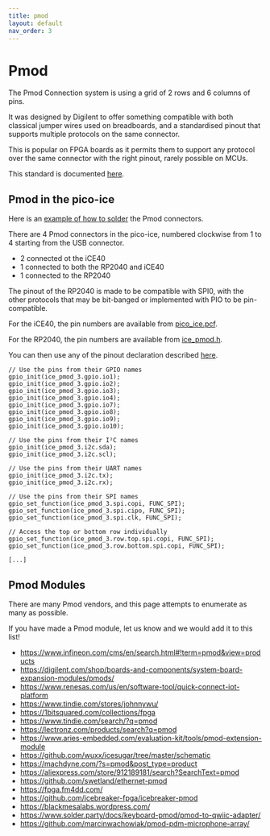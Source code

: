 ```yaml
---
title: pmod
layout: default
nav_order: 3
---
```


# Pmod

The Pmod Connection system is using a grid of 2 rows and 6 columns of pins.

It was designed by Digilent to offer something compatible with both classical jumper wires used on breadboards,
and a standardised pinout that supports multiple protocols on the same connector.

This is popular on FPGA boards as it permits them to support any protocol over
the same connector with the right pinout, rarely possible on MCUs.

This standard is documented [here](https://reference.digilentinc.com/_media/reference/pmod/pmodoledrgb/pmodoledrgb_sch.pdf).

## Pmod in the pico-ice

Here is an [example of how to solder](/getting_started.html#soldering-the-pmods) the Pmod connectors.

There are 4 Pmod connectors in the pico-ice, numbered clockwise from 1 to 4 starting from the USB connector.

- 2 connected ot the iCE40
- 1 connected to both the RP2040 and iCE40
- 1 connected to the RP2040

The pinout of the RP2040 is made to be compatible with SPI0,
with the other protocols that may be bit-banged or implemented with PIO to be pin-compatible.

For the iCE40, the pin numbers are available from
[pico_ice.pcf](https://github.com/tinyvision-ai-inc/pico-ice-sdk/blob/main/rtl/pico_ice.pcf).

For the RP2040, the pin numbers are available from
[ice_pmod.h](https://github.com/tinyvision-ai-inc/pico-ice-sdk/blob/main/include/ice_pmod.h).

You can then use any of the pinout declaration described
[here](https://github.com/tinyvision-ai-inc/pico-ice-sdk/blob/main/include/pmod.h).

```
// Use the pins from their GPIO names
gpio_init(ice_pmod_3.gpio.io1);
gpio_init(ice_pmod_3.gpio.io2);
gpio_init(ice_pmod_3.gpio.io3);
gpio_init(ice_pmod_3.gpio.io4);
gpio_init(ice_pmod_3.gpio.io7);
gpio_init(ice_pmod_3.gpio.io8);
gpio_init(ice_pmod_3.gpio.io9);
gpio_init(ice_pmod_3.gpio.io10);

// Use the pins from their I²C names
gpio_init(ice_pmod_3.i2c.sda);
gpio_init(ice_pmod_3.i2c.scl);

// Use the pins from their UART names
gpio_init(ice_pmod_3.i2c.tx);
gpio_init(ice_pmod_3.i2c.rx);

// Use the pins from their SPI names
gpio_set_function(ice_pmod_3.spi.copi, FUNC_SPI);
gpio_set_function(ice_pmod_3.spi.cipo, FUNC_SPI);
gpio_set_function(ice_pmod_3.spi.clk, FUNC_SPI);

// Access the top or bottom row individually
gpio_set_function(ice_pmod_3.row.top.spi.copi, FUNC_SPI);
gpio_set_function(ice_pmod_3.row.bottom.spi.copi, FUNC_SPI);

[...]
```


## Pmod Modules

There are many Pmod vendors, and this page attempts to enumerate as many as possible.

If you have made a Pmod module, let us know and we would add it to this list!

- <https://www.infineon.com/cms/en/search.html#!term=pmod&view=products>
- <https://digilent.com/shop/boards-and-components/system-board-expansion-modules/pmods/>
- <https://www.renesas.com/us/en/software-tool/quick-connect-iot-platform>
- <https://www.tindie.com/stores/johnnywu/>
- <https://1bitsquared.com/collections/fpga>
- <https://www.tindie.com/search/?q=pmod>
- <https://lectronz.com/products/search?q=pmod>
- <https://www.aries-embedded.com/evaluation-kit/tools/pmod-extension-module>
- <https://github.com/wuxx/icesugar/tree/master/schematic>
- <https://machdyne.com/?s=pmod&post_type=product>
- <https://aliexpress.com/store/912189181/search?SearchText=pmod>
- <https://github.com/swetland/ethernet-pmod>
- <https://fpga.fm4dd.com/>
- <https://github.com/icebreaker-fpga/icebreaker-pmod>
- <https://blackmesalabs.wordpress.com/>
- <https://www.solder.party/docs/keyboard-pmod/pmod-to-qwiic-adapter/>
- <https://github.com/marcinwachowiak/pmod-pdm-microphone-array/>
